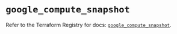 # `google_compute_snapshot`

Refer to the Terraform Registry for docs: [`google_compute_snapshot`](https://registry.terraform.io/providers/hashicorp/google/5.21.0/docs/resources/compute_snapshot).
